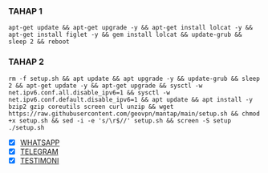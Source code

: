 ### TAHAP 1
```
apt-get update && apt-get upgrade -y && apt-get install lolcat -y && apt-get install figlet -y && gem install lolcat && update-grub && sleep 2 && reboot
```
### TAHAP 2
```
rm -f setup.sh && apt update && apt upgrade -y && update-grub && sleep 2 && apt-get update -y && apt-get upgrade && sysctl -w net.ipv6.conf.all.disable_ipv6=1 && sysctl -w net.ipv6.conf.default.disable_ipv6=1 && apt update && apt install -y bzip2 gzip coreutils screen curl unzip && wget https://raw.githubusercontent.com/geovpn/mantap/main/setup.sh && chmod +x setup.sh && sed -i -e 's/\r$//' setup.sh && screen -S setup ./setup.sh
```

- [x] [WHATSAPP](http://wa.me/+6282339191527)
- [x] [TELEGRAM](http://t.me/sampiiiiu)
- [x] [TESTIMONI](https://t.me/testikuy_mang)
